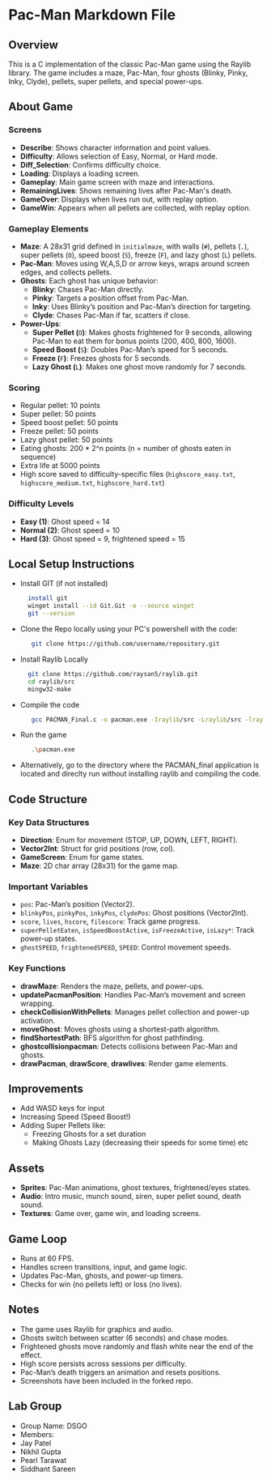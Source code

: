 # Pac-Man Markdown File

## Overview

This is a C implementation of the classic Pac-Man game using the Raylib library. The game includes a maze, Pac-Man, four ghosts (Blinky, Pinky, Inky, Clyde), pellets, super pellets, and special power-ups.

##  About Game

### Screens

- **Describe**: Shows character information and point values.
- **Difficulty**: Allows selection of Easy, Normal, or Hard mode.
- **Diff_Selection**: Confirms difficulty choice.
- **Loading**: Displays a loading screen.
- **Gameplay**: Main game screen with maze and interactions.
- **RemainingLives**: Shows remaining lives after Pac-Man's death.
- **GameOver**: Displays when lives run out, with replay option.
- **GameWin**: Appears when all pellets are collected, with replay option.

### Gameplay Elements

- **Maze**: A 28x31 grid defined in `initialmaze`, with walls (`#`), pellets (`.`), super pellets (`O`), speed boost (`S`), freeze (`F`), and lazy ghost (`L`) pellets.
- **Pac-Man**: Moves using W,A,S,D or arrow keys, wraps around screen edges, and collects pellets.
- **Ghosts**: Each ghost has unique behavior:
  - **Blinky**: Chases Pac-Man directly.
  - **Pinky**: Targets a position offset from Pac-Man.
  - **Inky**: Uses Blinky’s position and Pac-Man’s direction for targeting.
  - **Clyde**: Chases Pac-Man if far, scatters if close.
- **Power-Ups**:
  - **Super Pellet (**`O`**)**: Makes ghosts frightened for 9 seconds, allowing Pac-Man to eat them for bonus points (200, 400, 800, 1600).
  - **Speed Boost (**`S`**)**: Doubles Pac-Man’s speed for 5 seconds.
  - **Freeze (**`F`**)**: Freezes ghosts for 5 seconds.
  - **Lazy Ghost (**`L`**)**: Makes one ghost move randomly for 7 seconds.

### Scoring

- Regular pellet: 10 points
- Super pellet: 50 points
- Speed boost pellet: 50 points
- Freeze pellet: 50 points
- Lazy ghost pellet: 50 points
- Eating ghosts: 200 \* 2^n points (n = number of ghosts eaten in sequence)
- Extra life at 5000 points
- High score saved to difficulty-specific files (`highscore_easy.txt`, `highscore_medium.txt`, `highscore_hard.txt`)

### Difficulty Levels

- **Easy (1)**: Ghost speed = 14
- **Normal (2)**: Ghost speed = 10
- **Hard (3)**: Ghost speed = 9, frightened speed = 15

## Local Setup Instructions

- Install GIT (if not installed)
  ```bash
    install git
    winget install --id Git.Git -e --source winget
    git --version
  ```
- Clone the Repo locally using your PC's powershell with the code:
  ```bash
     git clone https://github.com/username/repository.git
  ```
- Install Raylib Locally
  ```bash
    git clone https://github.com/raysan5/raylib.git
    cd raylib/src
    mingw32-make
  ```
- Compile the code
  ```bash
     gcc PACMAN_Final.c -o pacman.exe -Iraylib/src -Lraylib/src -lraylib -lopengl32 -lgdi32 -lwinmm
  ```
- Run the game
  ```bash
     .\pacman.exe
  ```
- Alternatively, go to the directory where the PACMAN_final application is located and direclty run without installing raylib and compiling the code.

## Code Structure

### Key Data Structures

- **Direction**: Enum for movement (STOP, UP, DOWN, LEFT, RIGHT).
- **Vector2Int**: Struct for grid positions (row, col).
- **GameScreen**: Enum for game states.
- **Maze**: 2D char array (28x31) for the game map.

### Important Variables

- `pos`: Pac-Man’s position (Vector2).
- `blinkyPos`, `pinkyPos`, `inkyPos`, `clydePos`: Ghost positions (Vector2Int).
- `score`, `lives`, `hscore`, `filescore`: Track game progress.
- `superPelletEaten`, `isSpeedBoostActive`, `isFreezeActive`, `isLazy*`: Track power-up states.
- `ghostSPEED`, `frightenedSPEED`, `SPEED`: Control movement speeds.

### Key Functions

- **drawMaze**: Renders the maze, pellets, and power-ups.
- **updatePacmanPosition**: Handles Pac-Man’s movement and screen wrapping.
- **checkCollisionWithPellets**: Manages pellet collection and power-up activation.
- **moveGhost**: Moves ghosts using a shortest-path algorithm.
- **findShortestPath**: BFS algorithm for ghost pathfinding.
- **ghostcollisionpacman**: Detects collisions between Pac-Man and ghosts.
- **drawPacman**, **drawScore**, **drawlives**: Render game elements.

## Improvements 
- Add WASD keys for input
- Increasing Speed (Speed Boost!)
- Adding Super Pellets like:
    - Freezing Ghosts for a set duration 
    - Making Ghosts Lazy (decreasing their speeds for some time) etc
  
## Assets

- **Sprites**: Pac-Man animations, ghost textures, frightened/eyes states.
- **Audio**: Intro music, munch sound, siren, super pellet sound, death sound.
- **Textures**: Game over, game win, and loading screens.

## Game Loop

- Runs at 60 FPS.
- Handles screen transitions, input, and game logic.
- Updates Pac-Man, ghosts, and power-up timers.
- Checks for win (no pellets left) or loss (no lives).

## Notes

- The game uses Raylib for graphics and audio.
- Ghosts switch between scatter (6 seconds) and chase modes.
- Frightened ghosts move randomly and flash white near the end of the effect.
- High score persists across sessions per difficulty.
- Pac-Man’s death triggers an animation and resets positions.
- Screenshots have been included in the forked repo.

## Lab Group 

- Group Name: DSGO
- Members:
- Jay Patel
- Nikhil Gupta
- Pearl Tarawat
- Siddhant Sareen
